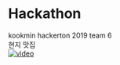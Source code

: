 # Hackathon
kookmin hackerton 2019 team 6</br>
현지 맛집 </br>
[![video](./media_src/현지맛집_시연.png)](https://youtu.be/Pqnssw-CvDw) </br>

